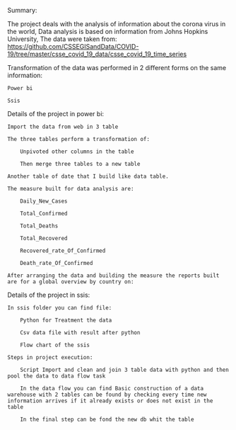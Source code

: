 Summary:

The project deals with the analysis of information about the corona virus in the world,
Data analysis is based on information from Johns Hopkins University,
The data were taken from:
https://github.com/CSSEGISandData/COVID-19/tree/master/csse_covid_19_data/csse_covid_19_time_series

Transformation of the data was performed in 2 different forms on the same information:

	Power bi

	Ssis

Details of the project in power bi:

	Import the data from web in 3 table

	The three tables perform a transformation of:

		Unpivoted other columns in the table
		
		Then merge three tables to a new table

	Another table of date that I build like data table.

	The measure built for data analysis are:

		Daily_New_Cases

		Total_Confirmed

		Total_Deaths

		Total_Recovered

		Recovered_rate_Of_Confirmed

		Death_rate_Of_Confirmed

	After arranging the data and building the measure the reports built are for a global overview by country on:


Details of the project in ssis:

	In ssis folder you can find file:

		Python for Treatment the data

		Csv data file with result after python

		Flow chart of the ssis

	Steps in project execution:

		Script Import and clean and join 3 table data with python and then pool the data to data flow task

		In the data flow you can find Basic construction of a data warehouse with 2 tables can be found by checking every time new information arrives if it already exists or does not exist in the table

		In the final step can be fond the new db whit the table